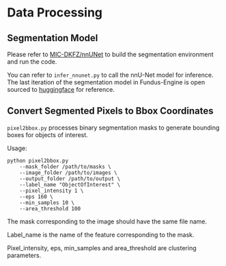 # Data Processing

## Segmentation Model

Please refer to [MIC-DKFZ/nnUNet](https://github.com/MIC-DKFZ/nnUNet) to build the segmentation environment and run the code.

You can refer to `infer_nnunet.py` to call the nnU-Net model for inference. The last iteration of the segmentation model in Fundus-Engine is open sourced to [huggingface](https://huggingface.co/MeteorElf/FundusExpert_Seg) for reference.

## Convert Segmented Pixels to Bbox Coordinates

`pixel2bbox.py` processes binary segmentation masks to generate bounding boxes for objects of interest.

Usage:
```
python pixel2bbox.py 
    --mask_folder /path/to/masks \
    --image_folder /path/to/images \
    --output_folder /path/to/output \
    --label_name "ObjectOfInterest" \
    --pixel_intensity 1 \
    --eps 160 \
    --min_samples 10 \
    --area_threshold 100
```
The mask corresponding to the image should have the same file name. 

Label_name is the name of the feature corresponding to the mask.

Pixel_intensity, eps, min_samples and area_threshold are clustering parameters.

